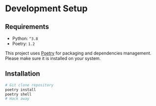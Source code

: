 # Development Setup

## Requirements

- Python: `^3.8`
- Poetry: `1.2`

This project uses [Poetry](https://python-poetry.org/docs/) for packaging and dependencies management. Please make sure it is installed on your system.

## Installation

```bash
# Git clone repository
poetry install
poetry shell
# Hack away
```
